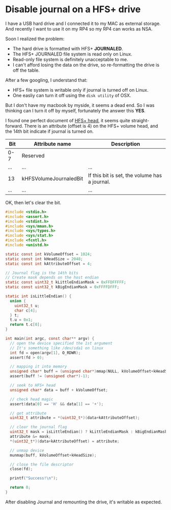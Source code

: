 Disable journal on a HFS+ drive
=============================

I have a USB hard drive and I connected it to my MAC as external storage. And recently I want to use it on my RP4 so my RP4 can works as NSA.

Soon I realized the problem:  
* The hard drive is formatted with HFS+ **JOURNALED**.
* The HFS+ JOURNALED file system is read only on Linux.
* Read-only file system is definitely unacceptable to me.
* I can't afford losing the data on the drive, so re-formatting the drive is off the table.

After a few googling, I understand that:
* HFS+ file system is writable only if journal is turned off on Linux.
* One easliy can turn it off using the `disk utility` of OSX.

But I don't have my macbook by myside, it seems a dead end. So I was thinking can I turn it off by myself, fortunately the answer this **YES**.

I found one perfect document of [HFS+ head](http://dubeyko.com/development/FileSystems/HFSPLUS/hexdumps/hfsplus_volume_header.html#attributes), it seems quite straight-forward.
There is an attribute (offset is 4) on the HFS+ volume head, and the 14th bit indicate if journal is turned on.

|Bit|Attribute name|Description
|---|---|---
|0-7|Reserved|
|...|...|...|
|13|kHFSVolumeJournaledBit|If this bit is set, the volume has a journal.|
|...|...|...|

OK, then let's clear the bit.
```c
#include <stdio.h>
#include <assert.h>
#include <stdint.h>
#include <sys/mman.h>
#include <sys/types.h>
#include <sys/stat.h>
#include <fcntl.h>
#include <unistd.h>

static const int kVolumeOffset = 1024;
static const int kHeadSize = 2048;
static const int kAttributeOffset = 4;

// Journal flag is the 14th bits
// Create mask depends on the host endian
static const uint32_t kLittleEndianMask = 0xFFDFFFFF;
static const uint32_t kBigEndianMask = 0xFFFFDFFF;

static int isLittleEndian() {
  union {
    uint32_t u;
    char c[4];
  } t;
  t.u = 0x1;
  return t.c[0];
}

int main(int argc, const char** argv) {
  // open the device specified the 1st argument
  // It's something like /dev/sda1 on linux
  int fd = open(argv[1], O_RDWR);
  assert(fd > 0);

  // mapping it into memory
  unsigned char* buff = (unsigned char*)mmap(NULL, kVolumeOffset+kHeadSize, PROT_READ|PROT_WRITE, MAP_SHARED, fd, 0);
  assert(buff != (unsigned char*)-1);

  // seek to HFS+ head
  unsigned char* data = buff + kVolumeOffset;

  // check head magic
  assert(data[0] == 'H' && data[1] == '+');

  // get attribute
  uint32_t attribute = *(uint32_t*)(data+kAttributeOffset);

  // clear the journal flag
  uint32_t mask = isLittleEndian() ? kLittleEndianMask : kBigEndianMask;
  attribute &= mask;
  *(uint32_t*)(data+kAttributeOffset) = attribute;

  // unmap device
  munmap(buff, kVolumeOffset+kHeadSize);

  // close the file descriptor
  close(fd);

  printf("Success!\n");

  return 0;
}

```

After disabling Journal and remounting the drive, it's writable as expected.
